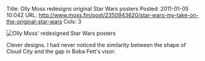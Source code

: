 Title: Olly Moss redesigns original Star Wars posters
Posted: 2011-01-05 10:04Z
URL: http://www.moss.fm/post/2350943620/star-wars-my-take-on-the-original-star-wars
Cols: 3

![Olly Moss' redesigned Star Wars posters](http://static.paulboxley.com/olly-moss-star-wars.jpg)

Clever designs. I had never noticed the similarity between the shape of Cloud City and the gap in Boba Fett's visor.